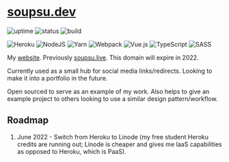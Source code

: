 # [soupsu.dev](https://soupsu.dev)
![uptime](https://img.shields.io/pingpong/uptime/sp_3ee5fdb4e12a4da7b853c0e1fa061eb0)
![status](https://img.shields.io/website?down_message=offline&label=status&up_message=online&url=https%3A%2F%2Fsoupsu.dev)
![build](https://img.shields.io/github/workflow/status/Wllew4/soupsu.dev/Build)

![Heroku](https://img.shields.io/badge/heroku-%23430098.svg?style=for-the-badge&logo=heroku&logoColor=white)
![NodeJS](https://img.shields.io/badge/node.js-6DA55F?style=for-the-badge&logo=node.js&logoColor=white)
![Yarn](https://img.shields.io/badge/yarn-%232C8EBB.svg?style=for-the-badge&logo=yarn&logoColor=white)
![Webpack](https://img.shields.io/badge/webpack-%238DD6F9.svg?style=for-the-badge&logo=webpack&logoColor=black)
![Vue.js](https://img.shields.io/badge/vuejs-%2335495e.svg?style=for-the-badge&logo=vuedotjs&logoColor=%234FC08D)
![TypeScript](https://img.shields.io/badge/typescript-%23007ACC.svg?style=for-the-badge&logo=typescript&logoColor=white)
![SASS](https://img.shields.io/badge/SASS-hotpink.svg?style=for-the-badge&logo=SASS&logoColor=white)

My [website](https://soupsu.dev).
Previously [soupsu.live](https://soupsu.live). This domain will expire in 2022.

Currently used as a small hub for social media links/redirects.
Looking to make it into a portfolio in the future.

Open sourced to serve as an example of my work. Also helps to give an example
project to others looking to use a similar design pattern/workflow.

## Roadmap
1. June 2022 - Switch from Heroku to Linode (my free student Heroku credits are running out; Linode is cheaper and gives me IaaS capabilities as opposed to Heroku, which is PaaS).
